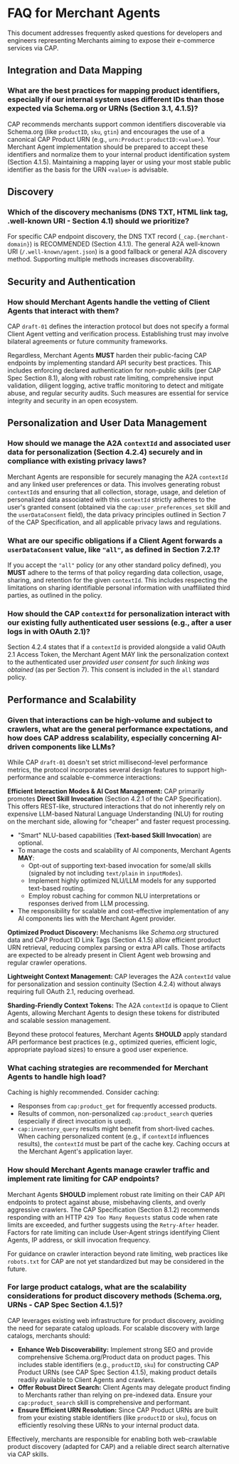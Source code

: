 # FAQ for Merchant Agents

This document addresses frequently asked questions for developers and engineers representing Merchants aiming to expose their e-commerce services via CAP.

## Integration and Data Mapping

### What are the best practices for mapping product identifiers, especially if our internal system uses different IDs than those expected via Schema.org or URNs (Section 3.1, 4.1.5)?
CAP recommends merchants support common identifiers discoverable via Schema.org (like `productID`, `sku`, `gtin`) and encourages the use of a canonical CAP Product URN (e.g., `urn:Product:productID:<value>`). Your Merchant Agent implementation should be prepared to accept these identifiers and normalize them to your internal product identification system (Section 4.1.5). Maintaining a mapping layer or using your most stable public identifier as the basis for the URN `<value>` is advisable.

## Discovery

### Which of the discovery mechanisms (DNS TXT, HTML link tag, .well-known URI - Section 4.1) should we prioritize?
For specific CAP endpoint discovery, the DNS TXT record (`_cap.{merchant-domain}`) is RECOMMENDED (Section 4.1.1). The general A2A well-known URI (`/.well-known/agent.json`) is a good fallback or general A2A discovery method. Supporting multiple methods increases discoverability.

## Security and Authentication

### How should Merchant Agents handle the vetting of Client Agents that interact with them?
CAP `draft-01` defines the interaction protocol but does not specify a formal Client Agent vetting and verification process. Establishing trust may involve bilateral agreements or future community frameworks.

Regardless, Merchant Agents **MUST** harden their public-facing CAP endpoints by implementing standard API security best practices. This includes enforcing declared authentication for non-public skills (per CAP Spec Section 8.1), along with robust rate limiting, comprehensive input validation, diligent logging, active traffic monitoring to detect and mitigate abuse, and regular security audits. Such measures are essential for service integrity and security in an open ecosystem.

## Personalization and User Data Management

### How should we manage the A2A `contextId` and associated user data for personalization (Section 4.2.4) securely and in compliance with existing privacy laws?
Merchant Agents are responsible for securely managing the A2A `contextId` and any linked user preferences or data. This involves generating robust `contextId`s and ensuring that all collection, storage, usage, and deletion of personalized data associated with this `contextId` strictly adheres to the user's granted consent (obtained via the `cap:user_preferences_set` skill and the `userDataConsent` field), the data privacy principles outlined in Section 7 of the CAP Specification, and all applicable privacy laws and regulations.

### What are our specific obligations if a Client Agent forwards a `userDataConsent` value, like `"all"`, as defined in Section 7.2.1?
If you accept the `"all"` policy (or any other standard policy defined), you **MUST** adhere to the terms of that policy regarding data collection, usage, sharing, and retention for the given `contextId`. This includes respecting the limitations on sharing identifiable personal information with unaffiliated third parties, as outlined in the policy.

### How should the CAP `contextId` for personalization interact with our existing fully authenticated user sessions (e.g., after a user logs in with OAuth 2.1)?
Section 4.2.4 states that if a `contextId` is provided alongside a valid OAuth 2.1 Access Token, the Merchant Agent MAY link the personalization context to the authenticated user *provided user consent for such linking was obtained* (as per Section 7). This consent is included in the `all` standard policy.

## Performance and Scalability

### Given that interactions can be high-volume and subject to crawlers, what are the general performance expectations, and how does CAP address scalability, especially concerning AI-driven components like LLMs?

While CAP `draft-01` doesn't set strict millisecond-level performance metrics, the protocol incorporates several design features to support high-performance and scalable e-commerce interactions:

**Efficient Interaction Modes & AI Cost Management:** CAP primarily promotes **Direct Skill Invocation** (Section 4.2.1 of the CAP Specification). This offers REST-like, structured interactions that do not inherently rely on expensive LLM-based Natural Language Understanding (NLU) for routing on the merchant side, allowing for "cheaper" and faster request processing.
* "Smart" NLU-based capabilities (**Text-based Skill Invocation**) are optional.
* To manage the costs and scalability of AI components, Merchant Agents **MAY**:
    * Opt-out of supporting text-based invocation for some/all skills (signaled by not including `text/plain` in `inputModes`).
    * Implement highly optimized NLU/LLM models for any supported text-based routing.
    * Employ robust caching for common NLU interpretations or responses derived from LLM processing.
* The responsibility for scalable and cost-effective implementation of any AI components lies with the Merchant Agent provider.

**Optimized Product Discovery:** Mechanisms like _Schema.org_ structured data and CAP Product ID Link Tags (Section 4.1.5) allow efficient product URN retrieval, reducing complex parsing or extra API calls. Those artifacts are expected to be already present in Client Agent web browsing and regular crawler operations.

**Lightweight Context Management:** CAP leverages the A2A `contextId` value for personalization and session continuity (Section 4.2.4) without always requiring full OAuth 2.1, reducing overhead.

**Sharding-Friendly Context Tokens:** The A2A `contextId` is opaque to Client Agents, allowing Merchant Agents to design these tokens for distributed and scalable session management.

Beyond these protocol features, Merchant Agents **SHOULD** apply standard API performance best practices (e.g., optimized queries, efficient logic, appropriate payload sizes) to ensure a good user experience.

### What caching strategies are recommended for Merchant Agents to handle high load?
Caching is highly recommended. Consider caching:

* Responses from `cap:product_get` for frequently accessed products.
* Results of common, non-personalized `cap:product_search` queries (especially if direct invocation is used).
* `cap:inventory_query` results might benefit from short-lived caches.
When caching personalized content (e.g., if `contextId` influences results), the `contextId` must be part of the cache key. Caching occurs at the Merchant Agent's application layer.

### How should Merchant Agents manage crawler traffic and implement rate limiting for CAP endpoints?
Merchant Agents **SHOULD** implement robust rate limiting on their CAP API endpoints to protect against abuse, misbehaving clients, and overly aggressive crawlers. The CAP Specification (Section 8.1.2) recommends responding with an HTTP `429 Too Many Requests` status code when rate limits are exceeded, and further suggests using the `Retry-After` header. Factors for rate limiting can include User-Agent strings identifying Client Agents, IP address, or skill invocation frequency. 

For guidance on crawler interaction beyond rate limiting, web practices like `robots.txt` for CAP are not yet standardized but may be considered in the future.

### For large product catalogs, what are the scalability considerations for product discovery methods (Schema.org, URNs - CAP Spec Section 4.1.5)?
CAP leverages existing web infrastructure for product discovery, avoiding the need for separate catalog uploads. For scalable discovery with large catalogs, merchants should:

*   **Enhance Web Discoverability:** Implement strong SEO and provide comprehensive Schema.org/Product data on product pages. This includes stable identifiers (e.g., `productID`, `sku`) for constructing CAP Product URNs (see CAP Spec Section 4.1.5), making product details readily available to Client Agents and crawlers.
*   **Offer Robust Direct Search:** Client Agents may delegate product finding to Merchants rather than relying on pre-indexed data. Ensure your `cap:product_search` skill is comprehensive and performant.
*   **Ensure Efficient URN Resolution:** Since CAP Product URNs are built from your existing stable identifiers (like `productID` or `sku`), focus on efficiently resolving these URNs to your internal product data.

Effectively, merchants are responsible for enabling both web-crawlable product discovery (adapted for CAP) and a reliable direct search alternative via CAP skills.
